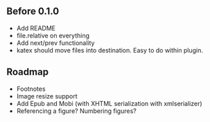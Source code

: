 ## Before 0.1.0

- Add README
- file.relative on everything
- Add next/prev functionality
- katex should move files into destination. Easy to do within plugin.

## Roadmap

- Footnotes
- Image resize support
- Add Epub and Mobi (with XHTML serialization with xmlserializer)
- Referencing a figure? Numbering figures?
